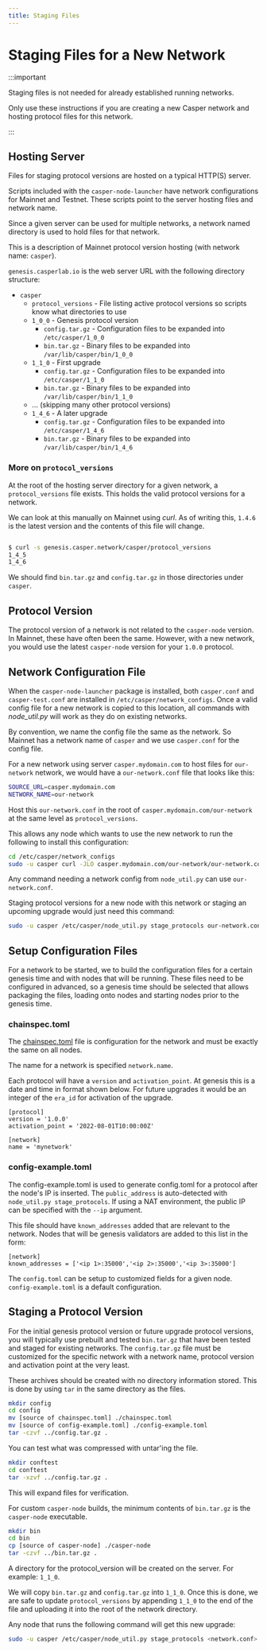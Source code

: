 ```yaml
---
title: Staging Files
---
```


# Staging Files for a New Network

:::important

Staging files is not needed for already established running networks.

Only use these instructions if you are creating a new Casper network and hosting protocol files for this network.

:::


## Hosting Server

Files for staging protocol versions are hosted on a typical HTTP(S) server.

Scripts included with the `casper-node-launcher` have network configurations for Mainnet and Testnet.  These scripts point to the server hosting files and network name.

Since a given server can be used for multiple networks, a network named directory is used to
hold files for that network.

This is a description of Mainnet protocol version hosting (with network name: `casper`).

`genesis.casperlab.io` is the web server URL with the following directory structure:

 - `casper`
    - `protocol_versions` - File listing active protocol versions so scripts know what directories to use
    - `1_0_0` - Genesis protocol version
      - `config.tar.gz` - Configuration files to be expanded into `/etc/casper/1_0_0`
      - `bin.tar.gz` - Binary files to be expanded into `/var/lib/casper/bin/1_0_0`
    - `1_1_0` - First upgrade
      - `config.tar.gz` - Configuration files to be expanded into `/etc/casper/1_1_0`
      - `bin.tar.gz` - Binary files to be expanded into `/var/lib/casper/bin/1_1_0`
    - ...  (skipping many other protocol versions)
    - `1_4_6` - A later upgrade
      - `config.tar.gz` - Configuration files to be expanded into `/etc/casper/1_4_6`
      - `bin.tar.gz` - Binary files to be expanded into `/var/lib/casper/bin/1_4_6`

### More on `protocol_versions`

At the root of the hosting server directory for a given network, a `protocol_versions` file exists.  This holds the valid protocol versions for a network.

We can look at this manually on Mainnet using *curl*.  As of writing this, `1.4.6` is the latest version and the contents of this file will change.

```bash

$ curl -s genesis.casper.network/casper/protocol_versions
1_4_5
1_4_6

```

We should find `bin.tar.gz` and `config.tar.gz` in those directories under `casper`.

## Protocol Version

The protocol version of a network is not related to the `casper-node` version.  In Mainnet, these have often been the same. However, with a new network, you would use the latest `casper-node` version for your 
`1.0.0` protocol.

## Network Configuration File

When the `casper-node-launcher` package is installed, both `casper.conf` and `casper-test.conf` are installed
in `/etc/casper/network_configs`.  Once a valid config file for a new network is copied to this location,
all commands with *node_util.py* will work as they do on existing networks.

By convention, we name the config file the same as the network.  So Mainnet has a network name of `casper` and we use 
`casper.conf` for the config file.  

For a new network using server `casper.mydomain.com` to host files for `our-network` network, we would have a 
`our-network.conf` file that looks like this:

```bash
SOURCE_URL=casper.mydomain.com
NETWORK_NAME=our-network
```

Host this `our-network.conf` in the root of `casper.mydomain.com/our-network` at the same level as `protocol_versions`.

This allows any node which wants to use the new network to run the following to install this configuration:

```bash
cd /etc/casper/network_configs
sudo -u casper curl -JLO casper.mydomain.com/our-network/our-network.conf
```

Any command needing a network config from `node_util.py` can use `our-network.conf`. 

Staging protocol versions for a new node with this network or staging an upcoming upgrade would just need this command:

```bash
sudo -u casper /etc/casper/node_util.py stage_protocols our-network.conf
```

## Setup Configuration Files

For a network to be started, we to build the configuration files for a certain genesis time and with nodes that will be running.  These files need to be configured in advanced, so a genesis time should be selected that allows packaging the files, loading onto nodes and starting nodes prior to the genesis time.

### chainspec.toml

The [chainspec.toml](../../concepts/glossary/C.md#chainspec) file is configuration for the network and must be exactly the same on all nodes.  

The name for a network is specified `network.name`.  

Each protocol will have a `version` and `activation_point`.  At genesis this is a date and time in format shown below. For future upgrades it would be an integer of the `era_id` for activation of the upgrade.

```
[protocol]
version = '1.0.0'
activation_point = '2022-08-01T10:00:00Z'

[network]
name = 'mynetwork'
```

### config-example.toml

The config-example.toml is used to generate config.toml for a protocol after the node's IP is inserted.  The `public_address` is auto-detected with `node_util.py stage_protocols`. If using a NAT environment, the public IP can be specified with the `--ip` argument.

This file should have `known_addresses` added that are relevant to the network.   Nodes that will be genesis validators are added to this list in the form:

```
[network]
known_addresses = ['<ip 1>:35000','<ip 2>:35000','<ip 3>:35000']
```

The `config.toml` can be setup to customized fields for a given node.  `config-example.toml` is a default configuration.

## Staging a Protocol Version

For the initial genesis protocol version or future upgrade protocol versions, you will typically use
prebuilt and tested `bin.tar.gz` that have been tested and staged for existing networks.  The `config.tar.gz`
file must be customized for the specific network with a network name, protocol version and activation point at the very least.

These archives should be created with no directory information stored.  This is done by using `tar` in the same directory as the files.  

```bash
mkdir config
cd config
mv [source of chainspec.toml] ./chainspec.toml
mv [source of config-example.toml] ./config-example.toml
tar -czvf ../config.tar.gz .
```

You can test what was compressed with untar'ing the file.

```bash
mkdir conftest
cd conftest
tar -xzvf ../config.tar.gz .
```

This will expand files for verification.

For custom `casper-node` builds, the minimum contents of `bin.tar.gz` is the `casper-node` executable. 

```bash
mkdir bin
cd bin
cp [source of casper-node] ./casper-node
tar -czvf ../bin.tar.gz .
```

A directory for the protocol_version will be created on the server.  For example: `1_1_0`.

We will copy `bin.tar.gz` and `config.tar.gz` into `1_1_0`.  Once this is done, we are safe to update
`protocol_versions` by appending `1_1_0` to the end of the file and uploading it into the root of the network directory.

Any node that runs the following command will get this new upgrade:

```bash
sudo -u casper /etc/casper/node_util.py stage_protocols <network.conf>
```

